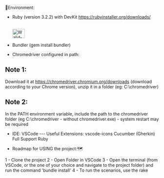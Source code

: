 🌱Environment:

- Ruby (version 3.2.2) with DevKit https://rubyinstaller.org/downloads/<div style="display: inline_block" align="left"><br>
  <img align="center" alt="Walid-Ruby" height="30" width="40" src="https://cdn.jsdelivr.net/gh/devicons/devicon/icons/ruby/ruby-plain.svg" /> </div> 

- Bundler (gem install bundler)

- Chromedriver configured in path:
## Note 1:
Download it at https://chromedriver.chromium.org/downloads (download according to your Chrome version), unzip it in a folder (eg: C:\chromedriver) 
## Note 2:
In the PATH environment variable, include the path to the chromedriver folder (eg C:\chromedriver - without chromedriver.exe) - system restart may be required

- IDE: VSCode --- Useful Extensions: vscode-icons Cucumber (Gherkin) Full Support Ruby

- Roadmap for USING the project:🗺

1 - Clone the project
2 - Open Folder in VSCode
3 - Open the terminal (from VSCode, or the one of your choice and navigate to the project folder) and run the command 'bundle install'
4 - To run the scenarios, use the rake <name of tag>
